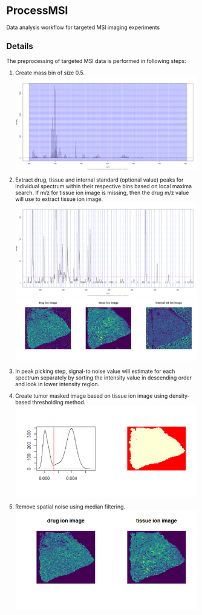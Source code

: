 # ProcessMSI
Data analysis workflow for targeted MSI imaging experiments


## Details 
The preprocessing of targeted MSI data is performed in following steps:

1. Create mass bin of size 0.5.
![alt text](https://github.com/pietrofranceschi/ProcessMSI/blob/master/BinnedSpectrum.png)

2. Extract drug, tissue and internal standard (optional value) peaks for individual spectrum within their respective bins based on local maxima search. If m/z for tissue ion image is missing, then the drug m/z value will use to extract tissue ion image. 
![alt text](https://github.com/pietrofranceschi/ProcessMSI/blob/master/ZoomedPickedspectrum.png)
![alt text](https://github.com/pietrofranceschi/ProcessMSI/blob/master/IonImage.png)

3. In peak picking step, signal-to noise value will estimate for each spectrum separately by sorting the intensity value in descending order and look in lower intensity region. 

4. Create tumor masked image based on tissue ion image using density-based thresholding method.
![alt text](https://github.com/pietrofranceschi/ProcessMSI/blob/master/MaskImg.png)

5. Remove spatial noise using median filtering.
![alt text](https://github.com/pietrofranceschi/ProcessMSI/blob/master/FinalionImages.png)
